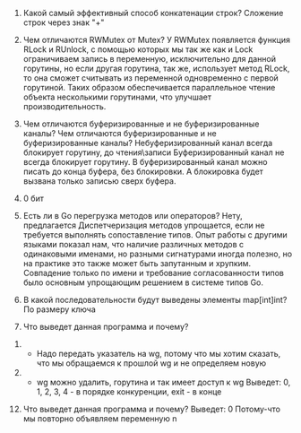 1) Какой самый эффективный способ конкатенации строк?
Сложение строк через знак "+"

3) Чем отличаются RWMutex от Mutex?
У RWMutex появляется функция RLock и RUnlock, с помощью которых мы так же как и Lock ограничиваем запись в переменную, исключительно для данной горутины, но если другая горутина, так же, использует метод RLock, то она сможет считывать из переменной одновременно с первой горутиной.
Таких образом обеспечивается параллельное чтение объекта несколькими горутинами, что улучшает производительность.

4) Чем отличаются буферизированные и не буферизированные каналы?
Чем отличаются буферизированные и не буферизированные каналы? Небуферизированный канал всегда блокирует горутину, до чтения\записи Буферизированный канал не всегда блокирует горутину. В буферизированный канал можно писать до конца буфера, без блокировки. А блокировка будет вызвана только записью сверх буфера.
5) 0 бит
6) Есть ли в Go перегрузка методов или операторов?
Нету, предлагается 
Диспетчеризация методов упрощается, если не требуется выполнять сопоставление типов. Опыт работы с другими языками показал нам, что наличие различных методов с одинаковыми именами, но разными сигнатурами иногда полезно, но на практике это также может быть запутанным и хрупким. Совпадение только по имени и требование согласованности типов было основным упрощающим решением в системе типов Go.

7) В какой последовательности будут выведены элементы map[int]int?
По размеру ключа

11) Что выведет данная программа и почему? 
 1. - Надо передать указатель на wg, потому что мы хотим сказать, что мы обращаемся к прошлой wg и не определяем новую
 2. - wg можно удалить, горутина и так имеет доступ к wg
Выведет: 0, 1, 2, 3, 4 - в порядке конкуренции, exit - в конце
12) Что выведет данная программа и почему?
Выведет: 0
Потому-что мы повторно объявляем переменную n

